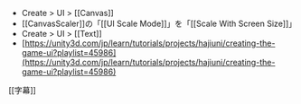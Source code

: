 
- Create > UI > [[Canvas]]
- [[CanvasScaler]]の「[[UI Scale Mode]]」を「[[Scale With Screen Size]]」
- Create > UI > [[Text]]
- [https://unity3d.com/jp/learn/tutorials/projects/hajiuni/creating-the-game-ui?playlist=45986](https://unity3d.com/jp/learn/tutorials/projects/hajiuni/creating-the-game-ui?playlist=45986)

[[字幕]]
